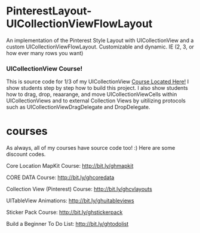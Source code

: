 # PinterestLayout-UICollectionViewFlowLayout
An implementation of the Pinterest Style Layout with UICollectionView and a custom UICollectionViewFlowLayout. Customizable and dynamic. IE (2, 3, or how ever many rows you want)

### UICollectionView Course!
This is source code for 1/3 of my UICollectionView [Course Located Here!](http://bit.ly/githubdragdropcoupon) I show students step by step how to build this project.
I also show students how to drag, drop, reaarange, and move UICollectionViewCells within UICollectionViews and to external Collection Views by uitilizing protocols such as UICollectionViewDragDelegate and DropDelegate.

# courses
As always, all of my courses have source code too! :)
Here are some discount codes.

Core Location MapKit Course: http://bit.ly/ghmapkit

CORE DATA Course: http://bit.ly/ghcoredata

Collection View (Pinterest) Course: http://bit.ly/ghcvlayouts

UITableView Animations: http://bit.ly/ghuitableviews

Sticker Pack Course: http://bit.ly/ghstickerpack

Build a Beginner To Do List: http://bit.ly/ghtodolist
